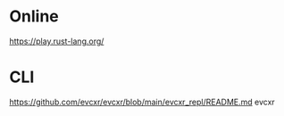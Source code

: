 # Online
https://play.rust-lang.org/

# CLI
https://github.com/evcxr/evcxr/blob/main/evcxr_repl/README.md
evcxr
